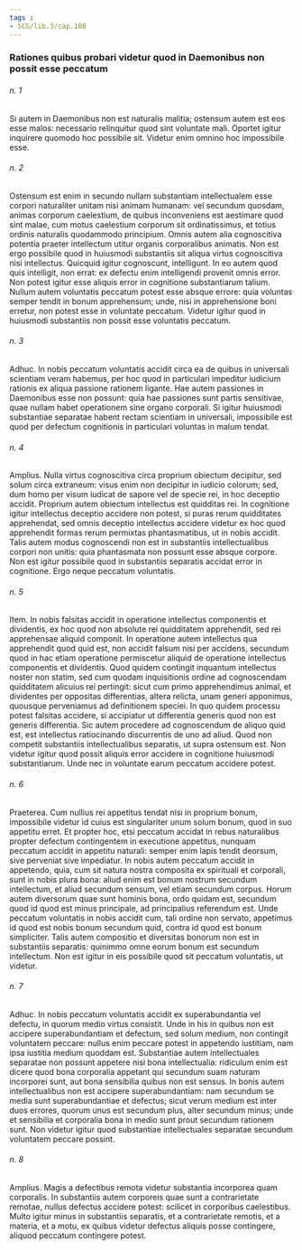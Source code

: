 ```yaml
---
tags : 
- SCG/lib.3/cap.108
---
```


### Rationes quibus probari videtur quod in Daemonibus non possit esse peccatum

###### n. 1
Si autem in Daemonibus non est naturalis malitia; ostensum autem est eos esse malos: necessario relinquitur quod sint voluntate mali. Oportet igitur inquirere quomodo hoc possibile sit. Videtur enim omnino hoc impossibile esse.

###### n. 2
Ostensum est enim in secundo nullam substantiam intellectualem esse corpori naturaliter unitam nisi animam humanam: vel secundum quosdam, animas corporum caelestium, de quibus inconveniens est aestimare quod sint malae, cum motus caelestium corporum sit ordinatissimus, et totius ordinis naturalis quodammodo principium. Omnis autem alia cognoscitiva potentia praeter intellectum utitur organis corporalibus animatis. Non est ergo possibile quod in huiusmodi substantiis sit aliqua virtus cognoscitiva nisi intellectus. Quicquid igitur cognoscunt, intelligunt. In eo autem quod quis intelligit, non errat: ex defectu enim intelligendi provenit omnis error. Non potest igitur esse aliquis error in cognitione substantiarum talium. Nullum autem voluntatis peccatum potest esse absque errore: quia voluntas semper tendit in bonum apprehensum; unde, nisi in apprehensione boni erretur, non potest esse in voluntate peccatum. Videtur igitur quod in huiusmodi substantiis non possit esse voluntatis peccatum.

###### n. 3
Adhuc. In nobis peccatum voluntatis accidit circa ea de quibus in universali scientiam veram habemus, per hoc quod in particulari impeditur iudicium rationis ex aliqua passione rationem ligante. Hae autem passiones in Daemonibus esse non possunt: quia hae passiones sunt partis sensitivae, quae nullam habet operationem sine organo corporali. Si igitur huiusmodi substantiae separatae habent rectam scientiam in universali, impossibile est quod per defectum cognitionis in particulari voluntas in malum tendat.

###### n. 4
Amplius. Nulla virtus cognoscitiva circa proprium obiectum decipitur, sed solum circa extraneum: visus enim non decipitur in iudicio colorum; sed, dum homo per visum iudicat de sapore vel de specie rei, in hoc deceptio accidit. Proprium autem obiectum intellectus est quidditas rei. In cognitione igitur intellectus deceptio accidere non potest, si puras rerum quidditates apprehendat, sed omnis deceptio intellectus accidere videtur ex hoc quod apprehendit formas rerum permixtas phantasmatibus, ut in nobis accidit. Talis autem modus cognoscendi non est in substantiis intellectualibus corpori non unitis: quia phantasmata non possunt esse absque corpore. Non est igitur possibile quod in substantiis separatis accidat error in cognitione. Ergo neque peccatum voluntatis.

###### n. 5
Item. In nobis falsitas accidit in operatione intellectus componentis et dividentis, ex hoc quod non absolute rei quidditatem apprehendit, sed rei apprehensae aliquid componit. In operatione autem intellectus qua apprehendit quod quid est, non accidit falsum nisi per accidens, secundum quod in hac etiam operatione permiscetur aliquid de operatione intellectus componentis et dividentis. Quod quidem contingit inquantum intellectus noster non statim, sed cum quodam inquisitionis ordine ad cognoscendam quidditatem alicuius rei pertingit: sicut cum primo apprehendimus animal, et dividentes per oppositas differentias, altera relicta, unam generi apponimus, quousque perveniamus ad definitionem speciei. In quo quidem processu potest falsitas accidere, si accipiatur ut differentia generis quod non est generis differentia. Sic autem procedere ad cognoscendum de aliquo quid est, est intellectus ratiocinando discurrentis de uno ad aliud. Quod non competit substantiis intellectualibus separatis, ut supra ostensum est. Non videtur igitur quod possit aliquis error accidere in cognitione huiusmodi substantiarum. Unde nec in voluntate earum peccatum accidere potest.

###### n. 6
Praeterea. Cum nullius rei appetitus tendat nisi in proprium bonum, impossibile videtur id cuius est singulariter unum solum bonum, quod in suo appetitu erret. Et propter hoc, etsi peccatum accidat in rebus naturalibus propter defectum contingentem in executione appetitus, nunquam peccatum accidit in appetitu naturali: semper enim lapis tendit deorsum, sive perveniat sive impediatur. In nobis autem peccatum accidit in appetendo, quia, cum sit natura nostra composita ex spirituali et corporali, sunt in nobis plura bona: aliud enim est bonum nostrum secundum intellectum, et aliud secundum sensum, vel etiam secundum corpus. Horum autem diversorum quae sunt hominis bona, ordo quidam est, secundum quod id quod est minus principale, ad principalius referendum est. Unde peccatum voluntatis in nobis accidit cum, tali ordine non servato, appetimus id quod est nobis bonum secundum quid, contra id quod est bonum simpliciter. Talis autem compositio et diversitas bonorum non est in substantiis separatis: quinimmo omne eorum bonum est secundum intellectum. Non est igitur in eis possibile quod sit peccatum voluntatis, ut videtur.

###### n. 7
Adhuc. In nobis peccatum voluntatis accidit ex superabundantia vel defectu, in quorum medio virtus consistit. Unde in his in quibus non est accipere superabundantiam et defectum, sed solum medium, non contingit voluntatem peccare: nullus enim peccare potest in appetendo iustitiam, nam ipsa iustitia medium quoddam est. Substantiae autem intellectuales separatae non possunt appetere nisi bona intellectualia: ridiculum enim est dicere quod bona corporalia appetant qui secundum suam naturam incorporei sunt, aut bona sensibilia quibus non est sensus. In bonis autem intellectualibus non est accipere superabundantiam: nam secundum se media sunt superabundantiae et defectus; sicut verum medium est inter duos errores, quorum unus est secundum plus, alter secundum minus; unde et sensibilia et corporalia bona in medio sunt prout secundum rationem sunt. Non videtur igitur quod substantiae intellectuales separatae secundum voluntatem peccare possint.

###### n. 8
Amplius. Magis a defectibus remota videtur substantia incorporea quam corporalis. In substantiis autem corporeis quae sunt a contrarietate remotae, nullus defectus accidere potest: scilicet in corporibus caelestibus. Multo igitur minus in substantiis separatis, et a contrarietate remotis, et a materia, et a motu, ex quibus videtur defectus aliquis posse contingere, aliquod peccatum contingere potest.

